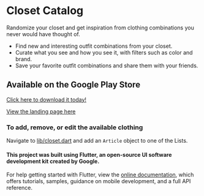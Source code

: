 # Closet Catalog

Randomize your closet and get inspiration from clothing combinations you never would have thought of.
- Find new and interesting outfit combinations from your closet.
- Curate what you see and how you see it, with filters such as color and brand.
- Save your favorite outfit combinations and share them with your friends.

## Available on the Google Play Store

[Click here to download it today!](https://play.google.com/store/apps/details?id=com.sethcollins.cs4750closetcatalog)

[View the landing page here](https://closetcatalog.github.io/)

### To add, remove, or edit the available clothing
Navigate to [lib/closet.dart](lib/closet.dart) and add an `Article` object to one of the Lists.

#### This project was built using Flutter, an open-source UI software development kit created by Google.
For help getting started with Flutter, view the
[online documentation](https://flutter.dev/docs), which offers tutorials,
samples, guidance on mobile development, and a full API reference.
